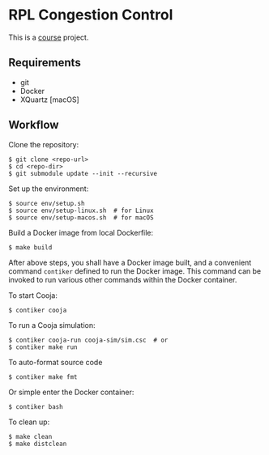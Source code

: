 # RPL Congestion Control
This is a [course](http://cseweb.ucsd.edu/~gmporter/classes/wi20/cse222a/) project.

## Requirements

- git
- Docker
- XQuartz [macOS]

## Workflow

Clone the repository:
```console
$ git clone <repo-url>
$ cd <repo-dir>
$ git submodule update --init --recursive
```

Set up the environment:
```console
$ source env/setup.sh
$ source env/setup-linux.sh  # for Linux
$ source env/setup-macos.sh  # for macOS
```

Build a Docker image from local Dockerfile:
```console
$ make build
```

After above steps, you shall have a Docker image built, and a convenient command `contiker` defined to run the Docker image. This command can be invoked to run various other commands within the Docker container.

To start Cooja:
```console
$ contiker cooja
```

To run a Cooja simulation:
```console
$ contiker cooja-run cooja-sim/sim.csc  # or
$ contiker make run
```

To auto-format source code
```console
$ contiker make fmt
```

Or simple enter the Docker container:
```console
$ contiker bash
```

To clean up:
```console
$ make clean
$ make distclean
```
